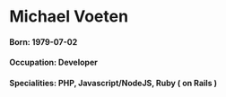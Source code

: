 # Michael Voeten
#### Born: 1979-07-02
#### Occupation: Developer
#### Specialities: PHP, Javascript/NodeJS, Ruby ( on Rails )

